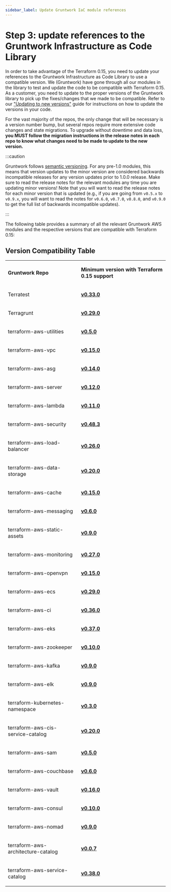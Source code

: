 ```yaml
---
sidebar_label: Update Gruntwork IaC module references
---
```


# Step 3: update references to the Gruntwork Infrastructure as Code Library

In order to take advantage of the Terraform 0.15, you need to update your references to the Gruntwork
Infrastructure as Code Library to use a compatible version. We (Gruntwork) have gone through all our modules in the
library to test and update the code to be compatible with Terraform 0.15. As a customer, you need to update to
the proper versions of the Gruntwork library to pick up the fixes/changes that we made to be compatible. Refer to our ["Updating to new versions"](/docs/guides/stay-up-to-date/versioning#updating-to-new-versions) guide for instructions on how to update the
versions in your code.

For the vast majority of the repos, the only change that will be necessary is a version number bump, but several repos
require more extensive code changes and state migrations. To upgrade without downtime and data loss, **you MUST follow
the migration instructions in the release notes in each repo to know what changes need to be made to update to the new
version.**

:::caution

Gruntwork follows [semantic
versioning](/docs/guides/stay-up-to-date/versioning#semantic-versioning).
For any pre-1.0 modules, this means that version updates to the minor version
are considered backwards incompatible releases for any version updates prior to
1.0.0 release. Make sure to read the release notes for the relevant modules any
time you are updating minor versions! Note that you will want to read the
release notes for each minor version that is updated (e.g., if you are going
from `v0.5.x` to `v0.9.x`, you will want to read the notes for `v0.6.0`,
`v0.7.0`, `v0.8.0`, and `v0.9.0` to get the full list of backwards incompatible
updates).

:::

The following table provides a summary of all the relevant Gruntwork AWS modules and the respective versions that are
compatible with Terraform 0.15:

## Version Compatibility Table

<table>
<colgroup>
<col />
<col />
</colgroup>
<tbody>
<tr className="odd">
<td><p><strong>Gruntwork Repo</strong></p></td>
<td><p><strong>Minimum version with Terraform 0.15 support</strong></p></td>
</tr>
<tr className="even">
<td><p>Terratest</p></td>
<td><p><strong><a href="https://github.com/gruntwork-io/Terratest/releases/tag/v0.33.0">v0.33.0</a></strong></p></td>
</tr>
<tr className="odd">
<td><p>Terragrunt</p></td>
<td><p><strong><a href="https://github.com/gruntwork-io/Terragrunt/releases/tag/v0.29.0">v0.29.0</a></strong></p></td>
</tr>
<tr className="even">
<td><p>terraform-aws-utilities</p></td>
<td><p><strong><a href="https://github.com/gruntwork-io/terraform-aws-utilities/releases/tag/v0.5.0">v0.5.0</a></strong></p></td>
</tr>
<tr className="odd">
<td><p>terraform-aws-vpc</p></td>
<td><p><strong><a href="https://github.com/gruntwork-io/terraform-aws-vpc/releases/tag/v0.15.0">v0.15.0</a></strong></p></td>
</tr>
<tr className="even">
<td><p>terraform-aws-asg</p></td>
<td><p><strong><a href="https://github.com/gruntwork-io/terraform-aws-asg/releases/tag/v0.14.0">v0.14.0</a></strong></p></td>
</tr>
<tr className="odd">
<td><p>terraform-aws-server</p></td>
<td><p><strong><a href="https://github.com/gruntwork-io/terraform-aws-server/releases/tag/v0.12.0">v0.12.0</a></strong></p></td>
</tr>
<tr className="even">
<td><p>terraform-aws-lambda</p></td>
<td><p><strong><a href="https://github.com/gruntwork-io/terraform-aws-lambda/releases/tag/v0.11.0">v0.11.0</a></strong></p></td>
</tr>
<tr className="odd">
<td><p>terraform-aws-security</p></td>
<td><p><strong><a href="https://github.com/gruntwork-io/terraform-aws-security/releases/tag/v0.48.3">v0.48.3</a></strong></p></td>
</tr>
<tr className="even">
<td><p>terraform-aws-load-balancer</p></td>
<td><p><strong><a href="https://github.com/gruntwork-io/terraform-aws-load-balancer/releases/tag/v0.26.0">v0.26.0</a></strong></p></td>
</tr>
<tr className="odd">
<td><p>terraform-aws-data-storage</p></td>
<td><p><strong><a href="https://github.com/gruntwork-io/terraform-aws-data-storage/releases/tag/v0.20.0">v0.20.0</a></strong></p></td>
</tr>
<tr className="even">
<td><p>terraform-aws-cache</p></td>
<td><p><strong><a href="https://github.com/gruntwork-io/terraform-aws-cache/releases/tag/v0.15.0">v0.15.0</a></strong></p></td>
</tr>
<tr className="odd">
<td><p>terraform-aws-messaging</p></td>
<td><p><strong><a href="https://github.com/gruntwork-io/terraform-aws-messaging/releases/tag/v0.6.0">v0.6.0</a></strong></p></td>
</tr>
<tr className="even">
<td><p>terraform-aws-static-assets</p></td>
<td><p><strong><a href="https://github.com/gruntwork-io/terraform-aws-static-assets/releases/tag/v0.9.0">v0.9.0</a></strong></p></td>
</tr>
<tr className="odd">
<td><p>terraform-aws-monitoring</p></td>
<td><p><strong><a href="https://github.com/gruntwork-io/terraform-aws-monitoring/releases/tag/v0.27.0">v0.27.0</a></strong></p></td>
</tr>
<tr className="even">
<td><p>terraform-aws-openvpn</p></td>
<td><p><strong><a href="https://github.com/gruntwork-io/terraform-aws-openvpn/releases/tag/v0.15.0">v0.15.0</a></strong></p></td>
</tr>
<tr className="odd">
<td><p>terraform-aws-ecs</p></td>
<td><p><strong><a href="https://github.com/gruntwork-io/terraform-aws-ecs/releases/tag/v0.29.0">v0.29.0</a></strong></p></td>
</tr>
<tr className="even">
<td><p>terraform-aws-ci</p></td>
<td><p><strong><a href="https://github.com/gruntwork-io/terraform-aws-ci/releases/tag/v0.36.0">v0.36.0</a></strong></p></td>
</tr>
<tr className="odd">
<td><p>terraform-aws-eks</p></td>
<td><p><strong><a href="https://github.com/gruntwork-io/terraform-aws-eks/releases/tag/v0.37.0">v0.37.0</a></strong></p></td>
</tr>
<tr className="even">
<td><p>terraform-aws-zookeeper</p></td>
<td><p><strong><a href="https://github.com/gruntwork-io/terraform-aws-zookeeper/releases/tag/v0.10.0">v0.10.0</a></strong></p></td>
</tr>
<tr className="odd">
<td><p>terraform-aws-kafka</p></td>
<td><p><strong><a href="https://github.com/gruntwork-io/terraform-aws-kafka/releases/tag/v0.9.0">v0.9.0</a></strong></p></td>
</tr>
<tr className="even">
<td><p>terraform-aws-elk</p></td>
<td><p><strong><a href="https://github.com/gruntwork-io/terraform-aws-elk/releases/tag/v0.9.0">v0.9.0</a></strong></p></td>
</tr>
<tr className="odd">
<td><p>terraform-kubernetes-namespace</p></td>
<td><p><strong><a href="https://github.com/gruntwork-io/terraform-kubernetes-namespace/releases/tag/v0.3.0">v0.3.0</a></strong></p></td>
</tr>
<tr className="even">
<td><p>terraform-aws-cis-service-catalog</p></td>
<td><p><strong><a href="https://github.com/gruntwork-io/terraform-aws-cis-service-catalog/releases/tag/v0.20.0">v0.20.0</a></strong></p></td>
</tr>
<tr className="odd">
<td><p>terraform-aws-sam</p></td>
<td><p><strong><a href="https://github.com/gruntwork-io/terraform-aws-sam/releases/tag/v0.5.0">v0.5.0</a></strong></p></td>
</tr>
<tr className="even">
<td><p>terraform-aws-couchbase</p></td>
<td><p><strong><a href="https://github.com/gruntwork-io/terraform-aws-couchbase/releases/tag/v0.6.0">v0.6.0</a></strong></p></td>
</tr>
<tr className="odd">
<td><p>terraform-aws-vault</p></td>
<td><p><strong><a href="https://github.com/hashicorp/terraform-aws-vault/releases/tag/v0.16.0">v0.16.0</a></strong></p></td>
</tr>
<tr className="even">
<td><p>terraform-aws-consul</p></td>
<td><p><strong><a href="https://github.com/hashicorp/terraform-aws-consul/releases/tag/v0.10.0">v0.10.0</a></strong></p></td>
</tr>
<tr className="odd">
<td><p>terraform-aws-nomad</p></td>
<td><p><strong><a href="https://github.com/hashicorp/terraform-aws-nomad/releases/tag/v0.9.0">v0.9.0</a></strong></p></td>
</tr>
<tr className="even">
<td><p>terraform-aws-architecture-catalog</p></td>
<td><p><strong><a href="https://github.com/gruntwork-io/terraform-aws-architecture-catalog/releases/tag/v0.0.7">v0.0.7</a></strong></p></td>
</tr>
<tr className="odd">
<td><p>terraform-aws-service-catalog</p></td>
<td><p><strong><a href="https://github.com/gruntwork-io/terraform-aws-service-catalog/releases/tag/v0.38.0">v0.38.0</a></strong></p></td>
</tr>
</tbody>
</table>


<!-- ##DOCS-SOURCER-START
{"sourcePlugin":"Local File Copier","hash":"3beac543f6b9bea00ac597253f50d49e"}
##DOCS-SOURCER-END -->
